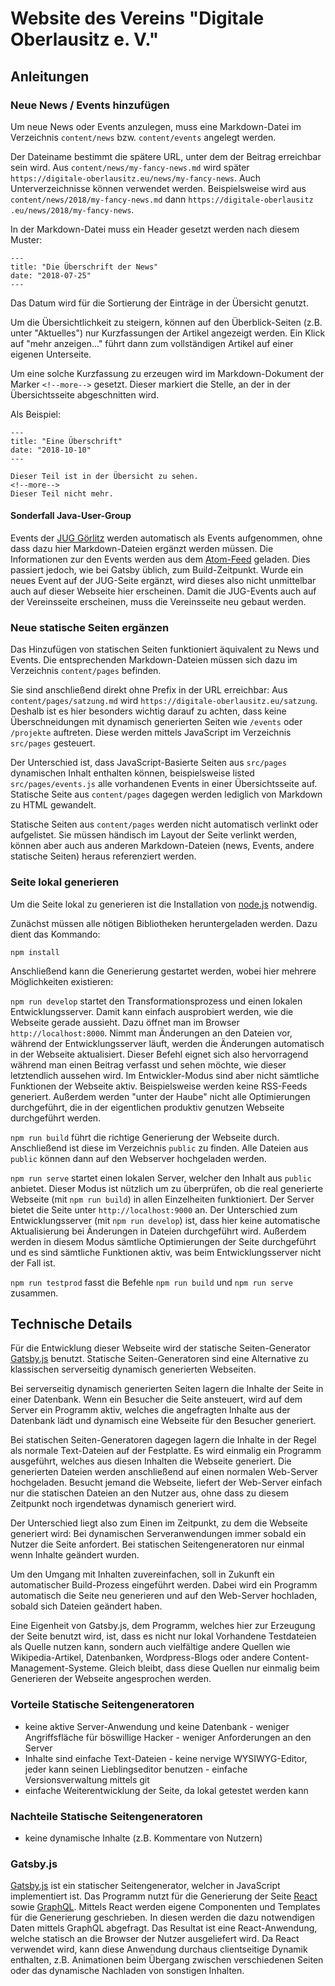 # Website des Vereins "Digitale Oberlausitz e. V."

## Anleitungen

### Neue News / Events hinzufügen

Um neue News oder Events anzulegen, muss eine Markdown-Datei im Verzeichnis `content/news` bzw. `content/events`
angelegt werden.

Der Dateiname bestimmt die spätere URL, unter dem der Beitrag erreichbar sein wird. Aus `content/news/my-fancy-news.md`
wird später `https://digitale-oberlausitz.eu/news/my-fancy-news`. Auch Unterverzeichnisse können verwendet werden.
Beispielsweise wird aus `content/news/2018/my-fancy-news.md` dann
`https://digitale-oberlausitz .eu/news/2018/my-fancy-news`.

In der Markdown-Datei muss ein Header gesetzt werden nach diesem Muster:

    ---
    title: "Die Überschrift der News"
    date: "2018-07-25"
    ---

Das Datum wird für die Sortierung der Einträge in der Übersicht genutzt.

Um die Übersichtlichkeit zu steigern, können auf den Überblick-Seiten (z.B. unter "Aktuelles") nur Kurzfassungen der
Artikel angezeigt werden. Ein Klick auf "mehr anzeigen..." führt dann zum vollständigen Artikel auf einer eigenen
Unterseite.

Um eine solche Kurzfassung zu erzeugen wird im Markdown-Dokument der Marker `<!--more-->` gesetzt. Dieser markiert die
Stelle, an der in der Übersichtsseite abgeschnitten wird.

Als Beispiel:

    ---
    title: "Eine Überschrift"
    date: "2018-10-10"
    ---

    Dieser Teil ist in der Übersicht zu sehen.
    <!--more-->
    Dieser Teil nicht mehr.
    
    
#### Sonderfall Java-User-Group

Events der [JUG Görlitz](https://jug-gr.de) werden automatisch als Events aufgenommen, ohne dass dazu hier Markdown-Dateien
ergänzt werden müssen. 
Die Informationen zur den Events werden aus dem [Atom-Feed](https://jug-gr.de/atom.xml) geladen.
Dies passiert jedoch, wie bei Gatsby üblich, zum Build-Zeitpunkt.
Wurde ein neues Event auf der JUG-Seite ergänzt, wird dieses also nicht unmittelbar auch auf dieser Webseite hier erscheinen.
Damit die JUG-Events auch auf der Vereinsseite erscheinen, muss die Vereinsseite neu gebaut werden.


### Neue statische Seiten ergänzen

Das Hinzufügen von statischen Seiten funktioniert äquivalent zu News und Events. Die entsprechenden Markdown-Dateien
müssen sich dazu im Verzeichnis `content/pages` befinden.

Sie sind anschließend direkt ohne Prefix in der URL erreichbar: Aus `content/pages/satzung.md` wird
`https://digitale-oberlausitz.eu/satzung`. Deshalb ist es hier besonders wichtig darauf zu achten, dass keine
Überschneidungen mit dynamisch generierten Seiten wie `/events` oder `/projekte` auftreten. Diese werden mittels
JavaScript im Verzeichnis `src/pages` gesteuert.

Der Unterschied ist, dass JavaScript-Basierte Seiten aus `src/pages` dynamischen Inhalt enthalten können, beispielsweise
listed `src/pages/events.js` alle vorhandenen Events in einer Übersichtsseite auf. Statische Seite aus `content/pages`
dagegen werden lediglich von Markdown zu HTML gewandelt.

Statische Seiten aus `content/pages` werden nicht automatisch verlinkt oder aufgelistet. Sie müssen händisch im Layout
der Seite verlinkt werden, können aber auch aus anderen Markdown-Dateien (news, Events, andere statische Seiten) heraus
referenziert werden.

### Seite lokal generieren

Um die Seite lokal zu generieren ist die Installation von [node.js](https://nodejs.org/en/) notwendig.

Zunächst müssen alle nötigen Bibliotheken heruntergeladen werden. Dazu dient das Kommando:

`npm install`

Anschließend kann die Generierung gestartet werden, wobei hier mehrere Möglichkeiten existieren:

`npm run develop` startet den Transformationsprozess und einen lokalen Entwicklungsserver. Damit kann einfach
ausprobiert werden, wie die Webseite gerade aussieht. Dazu öffnet man im Browser `http://localhost:8000`. Nimmt man
Änderungen an den Dateien vor, während der Entwicklungsserver läuft, werden die Änderungen automatisch in der Webseite
aktualisiert. Dieser Befehl eignet sich also hervorragend während man einen Beitrag verfasst und sehen möchte, wie
dieser letztendlich aussehen wird. Im Entwickler-Modus sind aber nicht sämtliche Funktionen der Webseite aktiv.
Beispielsweise werden keine RSS-Feeds generiert. Außerdem werden "unter der Haube" nicht alle Optimierungen
durchgeführt, die in der eigentlichen produktiv genutzen Webseite durchgeführt werden.

`npm run build` führt die richtige Generierung der Webseite durch. Anschließend ist diese im Verzeichnis `public` zu
finden. Alle Dateien aus `public` können dann auf den Webserver hochgeladen werden.

`npm run serve` startet einen lokalen Server, welcher den Inhalt aus `public` anbietet. Dieser Modus ist nützlich um zu
überprüfen, ob die real generierte Webseite (mit `npm run build`) in allen Einzelheiten funktioniert. Der Server bietet
die Seite unter `http://localhost:9000` an. Der Unterschied zum Entwicklungsserver (mit `npm run develop`) ist, dass
hier keine automatische Aktualisierung bei Änderungen in Dateien durchgeführt wird. Außerdem werden in diesem Modus
sämtliche Optimierungen der Seite durchgeführt und es sind sämtliche Funktionen aktiv, was beim Entwicklungsserver nicht
der Fall ist.

`npm run testprod` fasst die Befehle `npm run build` und `npm run serve` zusammen.

## Technische Details

Für die Entwicklung dieser Webseite wird der statische Seiten-Generator [Gatsby.js](https://www.gatsbyjs.org/) benutzt.
Statische Seiten-Generatoren sind eine Alternative zu klassischen serverseitig dynamisch generierten Webseiten.

Bei serverseitig dynamisch generierten Seiten lagern die Inhalte der Seite in einer Datenbank. Wenn ein Besucher die
Seite ansteuert, wird auf dem Server ein Programm aktiv, welches die angefragten Inhalte aus der Datenbank lädt und
dynamisch eine Webseite für den Besucher generiert.

Bei statischen Seiten-Generatoren dagegen lagern die Inhalte in der Regel als normale Text-Dateien auf der Festplatte.
Es wird einmalig ein Programm ausgeführt, welches aus diesen Inhalten die Webseite generiert. Die generierten Dateien
werden anschließend auf einen normalen Web-Server hochgeladen. Besucht jemand die Webseite, liefert der Web-Server
einfach nur die statischen Dateien an den Nutzer aus, ohne dass zu diesem Zeitpunkt noch irgendetwas dynamisch generiert
wird.

Der Unterschied liegt also zum Einen im Zeitpunkt, zu dem die Webseite generiert wird: Bei dynamischen Serveranwendungen
immer sobald ein Nutzer die Seite anfordert. Bei statischen Seitengeneratoren nur einmal wenn Inhalte geändert wurden.

Um den Umgang mit Inhalten zuvereinfachen, soll in Zukunft ein automatischer Build-Prozess eingeführt werden. Dabei wird
ein Programm automatisch die Seite neu generieren und auf den Web-Server hochladen, sobald sich Dateien geändert haben.

Eine Eigenheit von Gatsby.js, dem Programm, welches hier zur Erzeugung der Seite benutzt wird, ist, dass es nicht nur
lokal Vorhandene Testdateien als Quelle nutzen kann, sondern auch vielfältige andere Quellen wie Wikipedia-Artikel,
Datenbanken, Wordpress-Blogs oder andere Content-Management-Systeme. Gleich bleibt, dass diese Quellen nur einmalig beim
Generieren der Webseite angesprochen werden.

### Vorteile Statische Seitengeneratoren

* keine aktive Server-Anwendung und keine Datenbank - weniger Angriffsfläche für böswillige Hacker - weniger
  Anforderungen an den Server
* Inhalte sind einfache Text-Dateien - keine nervige WYSIWYG-Editor, jeder kann seinen Lieblingseditor benutzen -
  einfache Versionsverwaltung mittels git
* einfache Weiterentwicklung der Seite, da lokal getestet werden kann

### Nachteile Statische Seitengeneratoren

* keine dynamische Inhalte (z.B. Kommentare von Nutzern)

### Gatsby.js

[Gatsby.js](https://www.gatsbyjs.org/) ist ein statischer Seitengenerator, welcher in JavaScript implementiert ist. Das
Programm nutzt für die Generierung der Seite [React](https://reactjs.org/) sowie [GraphQL](https://graphql.org/).
Mittels React werden eigene Componenten und Templates für die Generierung geschrieben. In diesen werden die dazu
notwendigen Daten mittels GraphQL abgefragt. Das Resultat ist eine React-Anwendung, welche statisch an die Browser der
Nutzer ausgeliefert wird. Da React verwendet wird, kann diese Anwendung durchaus clientseitige Dynamik enthalten, z.B.
Animationen beim Übergang zwischen verschiedenen Seiten oder das dynamische Nachladen von sonstigen Inhalten.